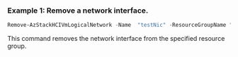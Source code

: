 ### Example 1: Remove a network interface.
```powershell
Remove-AzStackHCIVmLogicalNetwork -Name  "testNic" -ResourceGroupName "test-rg"
```
This command removes the network interface from the specified resource group. 

